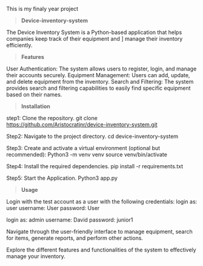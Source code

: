 This is my finaly year project



> **Device-inventory-system**

The Device Inventory System is a Python-based application that helps companies keep track of their equipment and ]
manage their inventory efficiently.


> **Features**

User Authentication: The system allows users to register, login, and manage their accounts securely.
Equipment Management: Users can add, update, and delete equipment from the inventory.
Search and Filtering: The system provides search and filtering capabilities to easily find specific equipment based on their names.


> **Installation**

step1: Clone the repository.
git clone https://github.com/Aristocratjnr/device-inventory-system.git


Step2: Navigate to the project directory.
cd device-inventory-system


Step3: Create and activate a virtual environment (optional but recommended):
Python3 -m venv venv
source venv/bin/activate


Step4: Install the required dependencies.
pip install -r requirements.txt


Step5: Start the Application.
Python3 app.py


> **Usage**

Login with the test account as a user with the following credentials:
login as: user
username: User
password: User


login as: admin
username: David
password: junior1


Navigate through the user-friendly interface to manage equipment, search for items, generate reports, and perform other actions.

Explore the different features and functionalities of the system to effectively manage your inventory.
